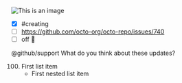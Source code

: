 ![This is an image](https://raw.githubusercontent.com/chroline/well_app/main/thumbnail.png)

- [x] #creating
- [ ] https://github.com/octo-org/octo-repo/issues/740
- [ ] off :tada:

@github/support What do you think about these updates?

100. First list item
     - First nested list item
